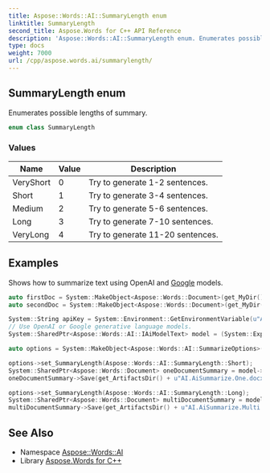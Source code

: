 ```yaml
---
title: Aspose::Words::AI::SummaryLength enum
linktitle: SummaryLength
second_title: Aspose.Words for C++ API Reference
description: 'Aspose::Words::AI::SummaryLength enum. Enumerates possible lengths of summary in C++.'
type: docs
weight: 7000
url: /cpp/aspose.words.ai/summarylength/
---
```

## SummaryLength enum


Enumerates possible lengths of summary.

```cpp
enum class SummaryLength
```

### Values

| Name | Value | Description |
| --- | --- | --- |
| VeryShort | 0 | Try to generate 1-2 sentences. |
| Short | 1 | Try to generate 3-4 sentences. |
| Medium | 2 | Try to generate 5-6 sentences. |
| Long | 3 | Try to generate 7-10 sentences. |
| VeryLong | 4 | Try to generate 11-20 sentences. |


## Examples



Shows how to summarize text using OpenAI and [Google](../../aspose.words.ai.google/) models. 
```cpp
auto firstDoc = System::MakeObject<Aspose::Words::Document>(get_MyDir() + u"Big document.docx");
auto secondDoc = System::MakeObject<Aspose::Words::Document>(get_MyDir() + u"Document.docx");

System::String apiKey = System::Environment::GetEnvironmentVariable(u"API_KEY");
// Use OpenAI or Google generative language models.
System::SharedPtr<Aspose::Words::AI::IAiModelText> model = (System::ExplicitCast<Aspose::Words::AI::OpenAiModel>(Aspose::Words::AI::AiModel::Create(Aspose::Words::AI::AiModelType::Gpt4OMini)->WithApiKey(apiKey)))->WithOrganization(u"Organization")->WithProject(u"Project");

auto options = System::MakeObject<Aspose::Words::AI::SummarizeOptions>();

options->set_SummaryLength(Aspose::Words::AI::SummaryLength::Short);
System::SharedPtr<Aspose::Words::Document> oneDocumentSummary = model->Summarize(firstDoc, options);
oneDocumentSummary->Save(get_ArtifactsDir() + u"AI.AiSummarize.One.docx");

options->set_SummaryLength(Aspose::Words::AI::SummaryLength::Long);
System::SharedPtr<Aspose::Words::Document> multiDocumentSummary = model->Summarize(System::MakeArray<System::SharedPtr<Aspose::Words::Document>>({firstDoc, secondDoc}), options);
multiDocumentSummary->Save(get_ArtifactsDir() + u"AI.AiSummarize.Multi.docx");
```

## See Also

* Namespace [Aspose::Words::AI](../)
* Library [Aspose.Words for C++](../../)

